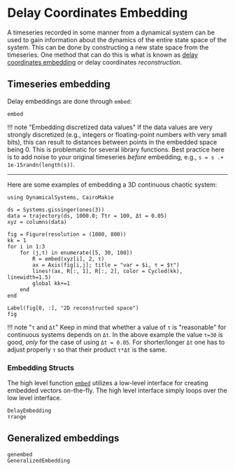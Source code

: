 # Delay Coordinates Embedding

A timeseries recorded in some manner from a dynamical system can be used to gain information about the dynamics of the entire state space of the system. This can be done by constructing a new state space from the timeseries. One method that can do this is what is known as [delay coordinates embedding](https://en.wikipedia.org/wiki/Takens%27_theorem) or delay coordinates *reconstruction*.

## Timeseries embedding

Delay embeddings are done through `embed`:
```@docs
embed
```

!!! note "Embedding discretized data values"
    If the data values are very strongly discretized (e.g., integers or floating-point numbers with very small bits), this can result to distances between points in the embedded space being 0. This is problematic for several library functions. Best practice here is to add noise to your original timeseries _before_ embedding, e.g., `s = s .+ 1e-15randn(length(s))`.

---

Here are some examples of embedding a 3D continuous chaotic system:
```@example MAIN
using DynamicalSystems, CairoMakie

ds = Systems.gissinger(ones(3))
data = trajectory(ds, 1000.0; Ttr = 100, Δt = 0.05)
xyz = columns(data)

fig = Figure(resolution = (1000, 800))
kk = 1
for i in 1:3
    for (j,τ) in enumerate([5, 30, 100])
        R = embed(xyz[i], 2, τ)
        ax = Axis(fig[i,j]; title = "var = $i, τ = $τ")
        lines!(ax, R[:, 1], R[:, 2], color = Cycled(kk), linewidth=1.5)
        global kk+=1
    end
end

Label(fig[0, :], "2D reconstructed space")
fig
```

!!! note "`τ` and `Δt`"
    Keep in mind that whether a value of `τ` is "reasonable" for continuous systems depends on `Δt`. In the above example the value `τ=30` is good, *only* for the case
    of using `Δt = 0.05`. For shorter/longer `Δt` one has to adjust properly `τ` so that their product `τ*Δt` is the same.

### Embedding Structs
The high level function [`embed`](@ref) utilizes a low-level interface for creating embedded vectors on-the-fly. The high level interface simply loops over the low level interface.
```@docs
DelayEmbedding
τrange
```

## Generalized embeddings
```@docs
genembed
GeneralizedEmbedding
```
